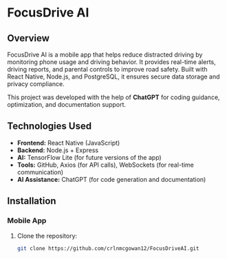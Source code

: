 # FocusDrive AI

## Overview
FocusDrive AI is a mobile app that helps reduce distracted driving by monitoring phone usage and driving behavior. It provides real-time alerts, driving reports, and parental controls to improve road safety. Built with React Native, Node.js, and PostgreSQL, it ensures secure data storage and privacy compliance.

This project was developed with the help of **ChatGPT** for coding guidance, optimization, and documentation support.

## Technologies Used
- **Frontend:** React Native (JavaScript)
- **Backend:** Node.js + Express
- **AI:** TensorFlow Lite (for future versions of the app)
- **Tools:** GitHub, Axios (for API calls), WebSockets (for real-time communication)
- **AI Assistance:** ChatGPT (for code generation and documentation)

## Installation

### Mobile App
1. Clone the repository:
   ```sh
   git clone https://github.com/crlnmcgowan12/FocusDriveAI.git
